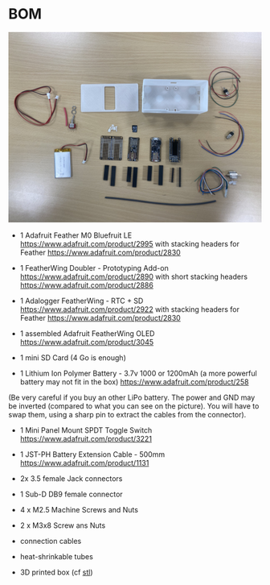#  BOM 


![Bom](../img/BOM_BaahBoxV2.jpg)



* 1 Adafruit Feather M0 Bluefruit LE
 https://www.adafruit.com/product/2995 
  with stacking headers for Feather
https://www.adafruit.com/product/2830  
 
 
 * 1 FeatherWing Doubler - Prototyping Add-on
 https://www.adafruit.com/product/2890
with short stacking headers 
 https://www.adafruit.com/product/2886  
 
* 1 Adalogger FeatherWing - RTC + SD
https://www.adafruit.com/product/2922 
 with  stacking headers for Feather
https://www.adafruit.com/product/2830 
 
* 1 assembled Adafruit FeatherWing OLED 
 https://www.adafruit.com/product/3045 
  
* 1 mini SD Card (4 Go is enough)

* 1 Lithium Ion Polymer Battery - 3.7v 1000 or 1200mAh (a more powerful battery may not fit in the box)
   https://www.adafruit.com/product/258
 
 (Be very careful if you buy an other LiPo battery. The power and GND may be inverted (compared to what you can see on the picture). You will have to swap them, using a sharp pin to extract the cables from the connector).
 

* 1 Mini Panel Mount SPDT Toggle Switch
  https://www.adafruit.com/product/3221 
  
* 1 JST-PH Battery Extension Cable - 500mm 
 https://www.adafruit.com/product/1131
 
* 2x 3.5 female Jack connectors
 
* 1 Sub-D DB9 female connector
 
* 4 x M2.5 Machine Screws and Nuts

* 2 x M3x8 Screw ans Nuts

* connection cables

* heat-shrinkable tubes

* 3D printed box (cf [stl](../Hardware/BaahBox/))
 

